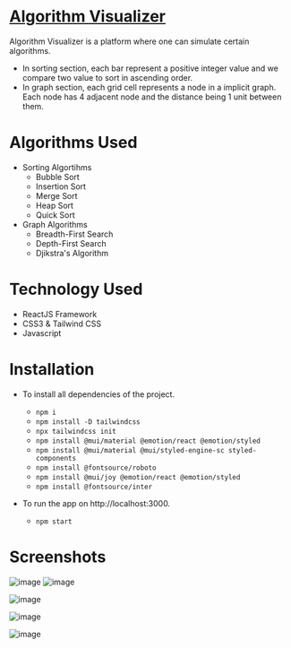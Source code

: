 # [Algorithm Visualizer](https://deepanshupal09.github.io/algorithmvisualzer/)
Algorithm Visualizer is a platform where one can simulate certain algorithms.
- In sorting section, each bar represent a positive integer value and we compare two value to sort in ascending order.
- In graph section, each grid cell represents a node in a implicit graph. Each node has 4 adjacent node and the distance being 1 unit between them.
# Algorithms Used
- Sorting Algortihms    
    - Bubble Sort
    - Insertion Sort
    - Merge Sort
    - Heap Sort
    - Quick Sort
- Graph Algorithms 
    - Breadth-First Search
    - Depth-First Search
    - Djikstra's Algorithm 
# Technology Used
- ReactJS Framework
- CSS3 & Tailwind CSS
- Javascript
# Installation
  - To install all dependencies of the project.
    - `npm i`
    - `npm install -D tailwindcss`
    - `npx tailwindcss init`
    - `npm install @mui/material @emotion/react @emotion/styled`
    - `npm install @mui/material @mui/styled-engine-sc styled-components`
    - `npm install @fontsource/roboto`
    - `npm install @mui/joy @emotion/react @emotion/styled`
    - `npm install @fontsource/inter`
  
  - To run the app on http://localhost:3000.
    - `npm start`
      
# Screenshots
![image](https://github.com/deepanshupal09/algorithmvisualzer/assets/129399840/6b198775-ba0e-43ba-87f3-3551ebd90427)
![image](https://github.com/deepanshupal09/algorithmvisualzer/assets/129399840/779b97ab-8206-4bc2-a9ed-eb18cafa704e)

![image](https://github.com/deepanshupal09/algorithmvisualzer/assets/129399840/425e8036-cb46-48d7-a1be-2761e8fbd711)

![image](https://github.com/deepanshupal09/algorithmvisualzer/assets/129399840/8658b6b3-9a53-4cfe-97e3-ba6eb40b7514)

![image](https://github.com/deepanshupal09/algorithmvisualzer/assets/129399840/9e0ece9c-519f-4cb4-9b87-945aff4bb370)
